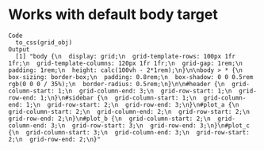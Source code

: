# Works with default body target

    Code
      to_css(grid_obj)
    Output
      [1] "body {\n  display: grid;\n  grid-template-rows: 100px 1fr 1fr;\n  grid-template-columns: 120px 1fr 1fr;\n  grid-gap: 1rem;\n  padding: 1rem;\n  height: calc(100vh - 2*1rem);\n}\n\nbody > * {\n  box-sizing: border-box;\n  padding: 0.8rem;\n  box-shadow: 0 0 0.5rem rgb(0 0 0 / 35%);\n  border-radius: 0.5rem;\n}\n\n#header {\n  grid-column-start: 1;\n  grid-column-end: 3;\n  grid-row-start: 1;\n  grid-row-end: 1;\n}\n#sidebar {\n  grid-column-start: 1;\n  grid-column-end: 1;\n  grid-row-start: 2;\n  grid-row-end: 3;\n}\n#plot_a {\n  grid-column-start: 2;\n  grid-column-end: 2;\n  grid-row-start: 2;\n  grid-row-end: 2;\n}\n#plot_b {\n  grid-column-start: 2;\n  grid-column-end: 3;\n  grid-row-start: 3;\n  grid-row-end: 3;\n}\n#plot_c {\n  grid-column-start: 3;\n  grid-column-end: 3;\n  grid-row-start: 2;\n  grid-row-end: 2;\n}"

